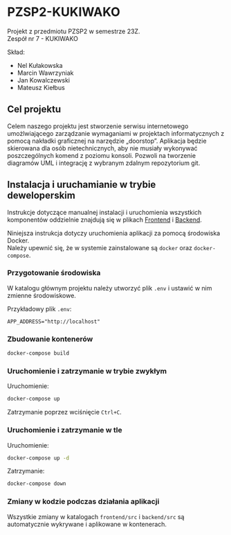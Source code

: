# PZSP2-KUKIWAKO

Projekt z przedmiotu PZSP2 w semestrze 23Z.  
Zespół nr 7 - KUKIWAKO  

Skład:

- Nel Kułakowska
- Marcin Wawrzyniak
- Jan Kowalczewski
- Mateusz Kiełbus

## Cel projektu
Celem naszego projektu jest stworzenie serwisu internetowego umożlwiającego zarządzanie wymaganiami w projektach informatycznych z pomocą nakładki graficznej na narzędzie „doorstop”. Aplikacja będzie skierowana dla osób nietechnicznych, aby nie musiały wykonywać poszczególnych komend z poziomu konsoli. Pozwoli na tworzenie diagramów UML i integrację z wybranym zdalnym repozytorium git.

## Instalacja i uruchamianie w trybie deweloperskim

Instrukcje dotyczące manualnej instalacji i uruchomienia wszystkich komponentów oddzielnie znajdują się w plikach [Frontend](frontend/README.md) i [Backend](backend/README.md).

Niniejsza instrukcja dotyczy uruchomienia aplikacji za pomocą środowiska Docker.  
Należy upewnić się, że w systemie zainstalowane są `docker` oraz `docker-compose`.

### Przygotowanie środowiska

W katalogu głównym projektu należy utworzyć plik `.env` i ustawić w nim zmienne środowiskowe.

Przykładowy plik `.env`:

```text
APP_ADDRESS="http://localhost"
```

### Zbudowanie kontenerów

```bash
docker-compose build
```

### Uruchomienie i zatrzymanie w trybie zwykłym

Uruchomienie:

```bash
docker-compose up
```

Zatrzymanie poprzez wciśnięcie `Ctrl+C`.

### Uruchomienie i zatrzymanie w tle

Uruchomienie:

```bash
docker-compose up -d
```

Zatrzymanie:

```bash
docker-compose down
```

### Zmiany w kodzie podczas działania aplikacji

Wszystkie zmiany w katalogach `frontend/src` i `backend/src` są automatycznie wykrywane i aplikowane w kontenerach.
